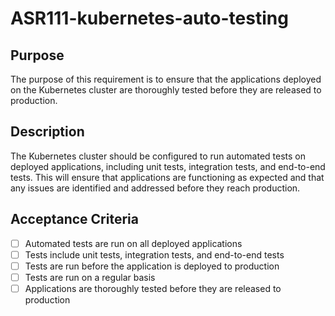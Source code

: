 # ASR111-kubernetes-auto-testing

## Purpose

The purpose of this requirement is to ensure that the applications deployed on the
Kubernetes cluster are thoroughly tested before they are released to production.

## Description

The Kubernetes cluster should be configured to run automated tests on deployed
applications, including unit tests, integration tests, and end-to-end tests. This
will ensure that applications are functioning as expected and that any issues are
identified and addressed before they reach production.

## Acceptance Criteria

- [ ] Automated tests are run on all deployed applications
- [ ] Tests include unit tests, integration tests, and end-to-end tests
- [ ] Tests are run before the application is deployed to production
- [ ] Tests are run on a regular basis
- [ ] Applications are thoroughly tested before they are released to production

